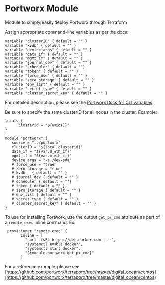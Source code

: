 # Portworx Module

Module to simply/easily deploy Portworx through Terraform

Assign appropriate command-line variables as per the docs:

```
variable "clusterID" { default = "" }
variable "kvdb" { default = "" }
variable "device_args" { default = "" }
variable "data_if" { default = "" }
variable "mgmt_if" { default = "" }
variable "journal_dev" { default = "" }
variable "scheduler" { default = ""}
variable "token" { default = "" }
variable "force_use" { default = "" }
variable "zero_storage" { default = "" }
variable "env_list" { default = "" }
variable "secret_type" { default = "" }
variable "cluster_secret_key" { default = "" }
```

For detailed description, please see the [Portworx Docs for CLI variables](https://docs.portworx.com/runc/options.html)

Be sure to specify the same clusterID for all nodes in the cluster.
Example:
```
locals {
      clusterid = "${uuid()}"
}

module "portworx" {
   source = "../portworx"
   clusterID = "${local.clusterid}"
   data_if = "${var.d_eth_if}"
   mgmt_if = "${var.m_eth_if}"
   device_args = "-s /dev/sda"
   # force_use = "true"
   # zero_storage = "true"
   # kvdb   { default = "" }
   # journal_dev { default = "" }
   # scheduler { default = ""}
   # token { default = "" }
   # zero_storage { default = "" }
   # env_list { default = "" }
   # secret_type { default = "" }
   # cluster_secret_key" { default = "" }
}
```

To use for installing Portworx, use the output ```get_px_cmd``` attribute as part
of a ```remote-exec``` inline command.  Ex:
```
 provisioner "remote-exec" {
       inline = [
         "curl -fsSL https://get.docker.com | sh",
         "systemctl enable docker",
         "systemctl start docker",
         "${module.portworx.get_px_cmd}"
       ]
```

For a reference example, please see [https://github.com/portworx/terraporx/tree/master/digital_ocean/centos](https://github.com/portworx/terraporx/tree/master/digital_ocean/centos)
